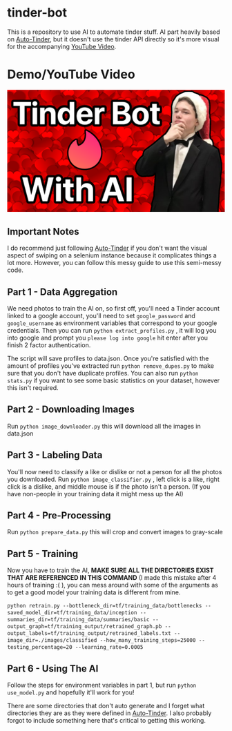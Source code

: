 # tinder-bot

This is a repository to use AI to automate tinder stuff. AI part heavily based on [Auto-Tinder](https://github.com/joelbarmettlerUZH/auto-tinder), but it doesn't use the tinder API directly so it's more visual for the accompanying [YouTube Video](https://youtu.be/OnWH1GnzyNE).

# Demo/YouTube Video

[![](assets/tinder_bot.png?raw=true)](https://youtu.be/OnWH1GnzyNE)

## Important Notes

I do recommend just following [Auto-Tinder](https://github.com/joelbarmettlerUZH/auto-tinder) if you don't want the visual aspect of swiping on a selenium instance because it complicates things a lot more. However, you can follow this messy guide to use this semi-messy code.

## Part 1 - Data Aggregation

We need photos to train the AI on, so first off, you'll need a Tinder account linked to a google account, you'll need to set `google_password` and `google_username` as environment variables that correspond to your google credentials. Then you can run `python extract_profiles.py` , it will log you into google and prompt you `please log into google` hit enter after you finish 2 factor authentication.


The script will save profiles to data.json. Once you're satisfied with the amount of profiles you've extracted run `python remove_dupes.py` to make sure that you don't have duplicate profiles. You can also run `python stats.py` if you want to see some basic statistics on your dataset, however this isn't required.

## Part 2 - Downloading Images

Run `python image_downloader.py` this will download all the images in data.json

## Part 3 - Labeling Data

You'll now need to classify a like or dislike or not a person for all the photos you downloaded. Run `python image_classifier.py` , left click is a like, right click is a dislike, and middle mouse is if the photo isn't a person. (If you have non-people in your training data it might mess up the AI)

## Part 4 - Pre-Processing

Run `python prepare_data.py` this will crop and convert images to gray-scale

## Part 5 - Training

Now you have to train the AI, **MAKE SURE ALL THE DIRECTORIES EXIST THAT ARE REFERENCED IN THIS COMMAND** (I made this mistake after 4 hours of training :( ), you can mess around with some of the arguments as to get a good model your training data is different from mine.

```
python retrain.py --bottleneck_dir=tf/training_data/bottlenecks --saved_model_dir=tf/training_data/inception --summaries_dir=tf/training_data/summaries/basic --output_graph=tf/training_output/retrained_graph.pb --output_labels=tf/training_output/retrained_labels.txt --image_dir=./images/classified --how_many_training_steps=25000 --testing_percentage=20 --learning_rate=0.0005
```

## Part 6 - Using The AI

Follow the steps for environment variables in part 1, but run `python use_model.py` and hopefully it'll work for you!


There are some directories that don't auto generate and I forget what directories they are as they were defined in [Auto-Tinder](https://github.com/joelbarmettlerUZH/auto-tinder). I also probably forgot to include something here that's critical to getting this working.